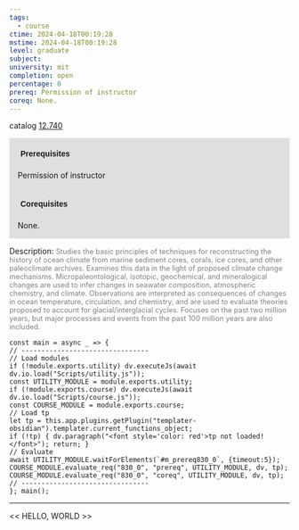 ```yaml
---
tags:
  - course
ctime: 2024-04-18T00:19:28
mstime: 2024-04-18T00:19:28
level: graduate
subject: 
university: mit
completion: open
percentage: 0
prereq: Permission of instructor
coreq: None.
---
```


catalog [12.740](http://student.mit.edu/catalog/m12c.html#12.740)

<span style="display: block; padding: 15px; background-color: rgb(100, 100, 100, 0.2);"><font id="m_prereq830_0" style="display: block; font-family: Arial, sans-serif; font-weight: bold; padding: 5px">Prerequisites</font><br><span id="prereq830_0">Permission of instructor</span></span>
<span style="display: block; padding: 15px; background-color: rgb(100, 100, 100, 0.2);"><font id="m_coreq830_0" style="display: block; font-family: Arial, sans-serif; font-weight: bold; padding: 5px">Corequisites</font><br><span id="coreq830_0">None.</span></span>

<font style="">Description:</font>
<font style="color: grey; font-size: 0.8rem;">Studies the basic principles of techniques for reconstructing the history of ocean climate from marine sediment cores, corals, ice cores, and other paleoclimate archives. Examines this data in the light of proposed climate change mechanisms. Micropaleontological, isotopic, geochemical, and mineralogical changes are used to infer changes in seawater composition, atmospheric chemistry, and climate. Observations are interpreted as consequences of changes in ocean temperature, circulation, and chemistry, and are used to evaluate theories proposed to account for glacial/interglacial cycles. Focuses on the past two million years, but major processes and events from the past 100 million years are also included.</font>

```dataviewjs
const main = async _ => {
// --------------------------------
// Load modules
if (!module.exports.utility) dv.executeJs(await dv.io.load("Scripts/utility.js"));
const UTILITY_MODULE = module.exports.utility;
if (!module.exports.course) dv.executeJs(await dv.io.load("Scripts/course.js"));
const COURSE_MODULE = module.exports.course;
// Load tp
let tp = this.app.plugins.getPlugin("templater-obsidian").templater.current_functions_object;
if (!tp) { dv.paragraph("<font style='color: red'>tp not loaded!</font>"); return; }
// Evaluate
await UTILITY_MODULE.waitForElements(`#m_prereq830_0`, {timeout:5});
COURSE_MODULE.evaluate_req("830_0", "prereq", UTILITY_MODULE, dv, tp);
COURSE_MODULE.evaluate_req("830_0", "coreq", UTILITY_MODULE, dv, tp);
// --------------------------------
}; main();
```

---

<< HELLO, WORLD >>
